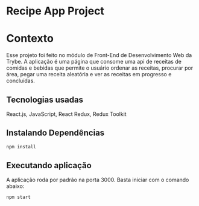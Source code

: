 
# Recipe App Project

# Contexto
Esse projeto foi feito no módulo de Front-End de Desenvolvimento Web da Trybe. A aplicação é uma página que consome uma api de receitas de comidas e bebidas que permite o usuário ordenar as receitas, procurar por área, pegar uma receita aleatória e ver as receitas em progresso e concluídas.

## Tecnologias usadas

React.js, JavaScript, React Redux, Redux Toolkit

## Instalando Dependências

```bash 
npm install
``` 

## Executando aplicação

A aplicação roda por padrão na porta 3000. Basta iniciar com o comando abaixo:
  ```
  npm start
  ```
